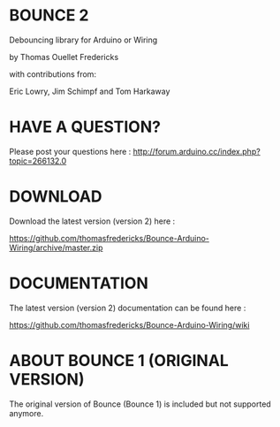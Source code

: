 BOUNCE 2
=====================

Debouncing library for Arduino or Wiring

by Thomas Ouellet Fredericks

with contributions from:

Eric Lowry, Jim Schimpf and Tom Harkaway


HAVE A QUESTION?
=====================
Please post your questions here :
http://forum.arduino.cc/index.php?topic=266132.0

DOWNLOAD
=====================

Download the latest version (version 2) here :

https://github.com/thomasfredericks/Bounce-Arduino-Wiring/archive/master.zip


DOCUMENTATION
=====================

The latest version (version 2) documentation can be found here : 

https://github.com/thomasfredericks/Bounce-Arduino-Wiring/wiki


ABOUT BOUNCE 1 (ORIGINAL VERSION)
=====================

The original version of Bounce (Bounce 1) is included but not supported anymore.
